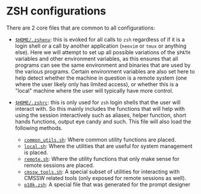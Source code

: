# ZSH configurations

There are 2 core files that are common to all configurations:

- [`$HOME/.zshenv`](./zshenv): this is evoked for all calls to `zsh` regardless
  of if it is a login shell or a call by another application (`neovim` or
  `tmux` or anything else). Here we will attempt to set up all possible
  variations of the `$PATH` variables and other environment variables, as this
  ensures that all programs can see the same environment and binaries that are
  used by the various programs. Certain environment variables are also set here
  to help detect whether the machine in question is a remote system (one where
  the user likely only has limited access), or whether this is a "local"
  machine where the user will typically have more control.

- [`$HOME/.zshrc`](./zshrc): this is only used for `zsh` login shells that the
  user will interact with. So this mainly includes the functions that will help
  with using the session interactively such as aliases, helper function, short
  hands functions, output eye candy and such. This file will also load the
  following methods.

  - [`common_utils.sh`](./common_utils.sh): Where common utility functions are
    placed.
  - [`local.sh`](./local.sh): Where the utilities that are useful for system
    management is placed.
  - [`remote.sh`](./remote.sh): Where the utility functions that only make
    sense for remote sessions are placed.
  - [`cmssw_tools.sh`](./cmssw_tools.sh): A special subset of utilities for
    interacting with CMSSW related tools (only exposed for remote sessions as
    well).
  - [`p10k.zsh`](./p10k.zsh): A special file that was generated for the prompt
    designer
